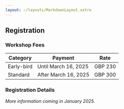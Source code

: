 ```yaml
---
layout: ~/layouts/MarkdownLayout.astro
---
```


## Registration

### Workshop Fees

| Category   | Payment              | Rate    |
| ---------- | -------------------- | ------- |
| Early-bird | Until March 16, 2025 | GBP 230 |
| Standard   | After March 16, 2025 | GBP 300 |

### Registration Details

_More information coming in January 2025._
